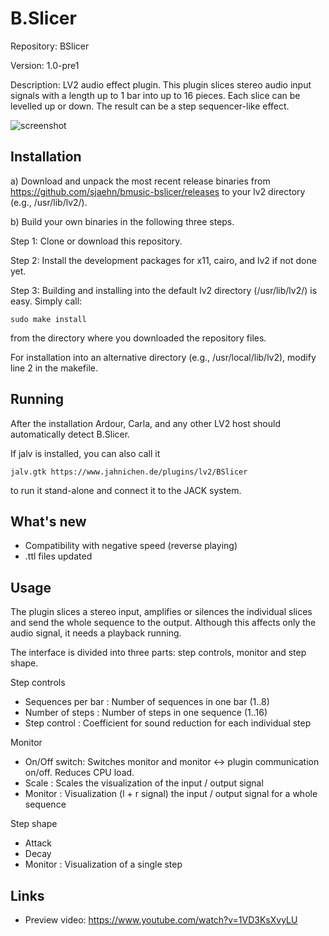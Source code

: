 # B.Slicer
Repository: BSlicer

Version: 1.0-pre1

Description: LV2 audio effect plugin. This plugin slices stereo audio input signals with a length up to 1 bar into up to 16 pieces. Each slice can be levelled up or down. The result can be a step sequencer-like effect.

![screenshot](https://raw.githubusercontent.com/sjaehn/bmusic-bslicer/master/Screenshot.png "Screenshot from B.Slicer")

Installation
------------
a) Download and unpack the most recent release binaries from
https://github.com/sjaehn/bmusic-bslicer/releases to your lv2 directory (e.g., /usr/lib/lv2/).

b) Build your own binaries in the following three steps.

Step 1: Clone or download this repository.

Step 2: Install the development packages for x11, cairo, and lv2 if not done yet.

Step 3: Building and installing into the default lv2 directory (/usr/lib/lv2/) is easy. Simply call:
```
sudo make install
```
from the directory where you downloaded the repository files.

For installation into an alternative directory (e.g., /usr/local/lib/lv2), modify line 2 in the makefile.

Running
-------
After the installation Ardour, Carla, and any other LV2 host should automatically detect B.Slicer.

If jalv is installed, you can also call it
```
jalv.gtk https://www.jahnichen.de/plugins/lv2/BSlicer
```
to run it stand-alone and connect it to the JACK system.

What's new
-----------
* Compatibility with negative speed (reverse playing)
* .ttl files updated

Usage
-----
The plugin slices a stereo input, amplifies or silences the individual slices and send the whole sequence to the output. Although this affects only the audio signal, it needs a playback running.

The interface is divided into three parts: step controls, monitor and step shape.

Step controls
* Sequences per bar : Number of sequences in one bar (1..8)
* Number of steps : Number of steps in one sequence (1..16)
* Step control : Coefficient for sound reduction for each individual step

Monitor
* On/Off switch: Switches monitor and monitor <-> plugin communication on/off. Reduces CPU load.
* Scale : Scales the visualization of the input / output signal
* Monitor : Visualization (l + r signal) the input / output signal for a whole sequence

Step shape
* Attack
* Decay
* Monitor : Visualization of a single step

Links
-----
* Preview video: https://www.youtube.com/watch?v=1VD3KsXvyLU




